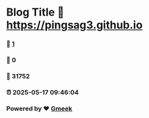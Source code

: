 # Blog Title :link: https://pingsag3.github.io 
### :page_facing_up: [1](https://pingsag3.github.io/tag.html) 
### :speech_balloon: 0 
### :hibiscus: 31752 
### :alarm_clock: 2025-05-17 09:46:04 
### Powered by :heart: [Gmeek](https://github.com/Meekdai/Gmeek)
